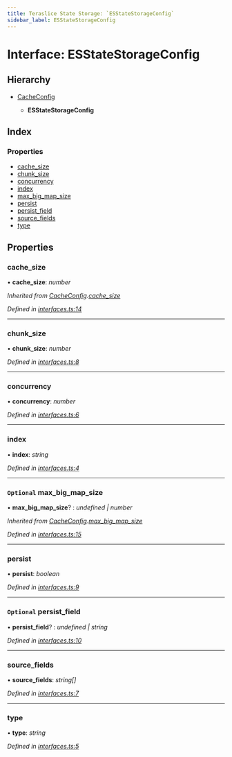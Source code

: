 ```yaml
---
title: Teraslice State Storage: `ESStateStorageConfig`
sidebar_label: ESStateStorageConfig
---
```


# Interface: ESStateStorageConfig

## Hierarchy

* [CacheConfig](cacheconfig.md)

  * **ESStateStorageConfig**

## Index

### Properties

* [cache_size](esstatestorageconfig.md#cache_size)
* [chunk_size](esstatestorageconfig.md#chunk_size)
* [concurrency](esstatestorageconfig.md#concurrency)
* [index](esstatestorageconfig.md#index)
* [max_big_map_size](esstatestorageconfig.md#optional-max_big_map_size)
* [persist](esstatestorageconfig.md#persist)
* [persist_field](esstatestorageconfig.md#optional-persist_field)
* [source_fields](esstatestorageconfig.md#source_fields)
* [type](esstatestorageconfig.md#type)

## Properties

###  cache_size

• **cache_size**: *number*

*Inherited from [CacheConfig](cacheconfig.md).[cache_size](cacheconfig.md#cache_size)*

*Defined in [interfaces.ts:14](https://github.com/terascope/teraslice/blob/d2d877b60/packages/teraslice-state-storage/src/interfaces.ts#L14)*

___

###  chunk_size

• **chunk_size**: *number*

*Defined in [interfaces.ts:8](https://github.com/terascope/teraslice/blob/d2d877b60/packages/teraslice-state-storage/src/interfaces.ts#L8)*

___

###  concurrency

• **concurrency**: *number*

*Defined in [interfaces.ts:6](https://github.com/terascope/teraslice/blob/d2d877b60/packages/teraslice-state-storage/src/interfaces.ts#L6)*

___

###  index

• **index**: *string*

*Defined in [interfaces.ts:4](https://github.com/terascope/teraslice/blob/d2d877b60/packages/teraslice-state-storage/src/interfaces.ts#L4)*

___

### `Optional` max_big_map_size

• **max_big_map_size**? : *undefined | number*

*Inherited from [CacheConfig](cacheconfig.md).[max_big_map_size](cacheconfig.md#optional-max_big_map_size)*

*Defined in [interfaces.ts:15](https://github.com/terascope/teraslice/blob/d2d877b60/packages/teraslice-state-storage/src/interfaces.ts#L15)*

___

###  persist

• **persist**: *boolean*

*Defined in [interfaces.ts:9](https://github.com/terascope/teraslice/blob/d2d877b60/packages/teraslice-state-storage/src/interfaces.ts#L9)*

___

### `Optional` persist_field

• **persist_field**? : *undefined | string*

*Defined in [interfaces.ts:10](https://github.com/terascope/teraslice/blob/d2d877b60/packages/teraslice-state-storage/src/interfaces.ts#L10)*

___

###  source_fields

• **source_fields**: *string[]*

*Defined in [interfaces.ts:7](https://github.com/terascope/teraslice/blob/d2d877b60/packages/teraslice-state-storage/src/interfaces.ts#L7)*

___

###  type

• **type**: *string*

*Defined in [interfaces.ts:5](https://github.com/terascope/teraslice/blob/d2d877b60/packages/teraslice-state-storage/src/interfaces.ts#L5)*
